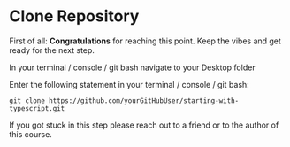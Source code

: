 # Clone Repository

First of all: **Congratulations** for reaching this point. Keep the vibes and get ready for the next step.  

In your terminal / console / git bash navigate to your Desktop folder

Enter the following statement in your terminal / console / git bash:   

```git clone https://github.com/yourGitHubUser/starting-with-typescript.git```

If you got stuck in this step please reach out to a friend or to the author of this course.
